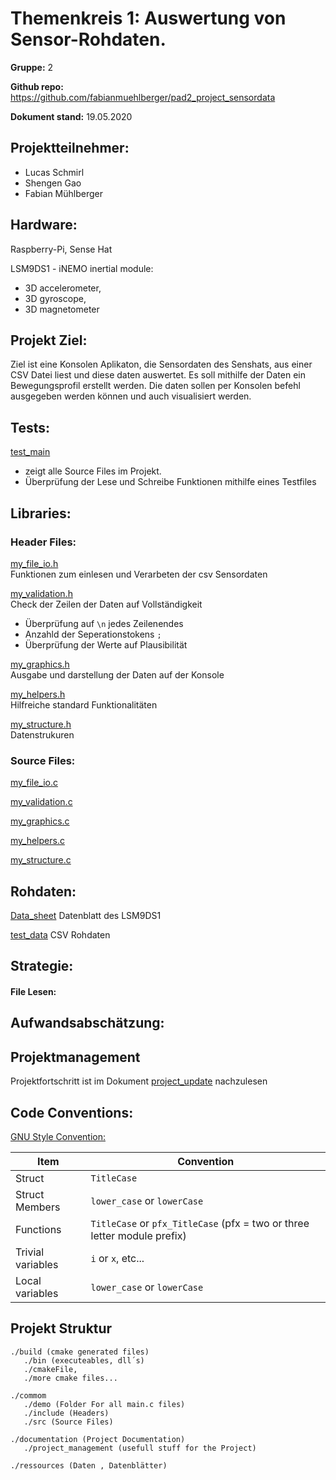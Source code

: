 # Themenkreis 1: Auswertung von Sensor-Rohdaten.

**Gruppe:** 2

**Github repo:** https://github.com/fabianmuehlberger/pad2_project_sensordata

**Dokument stand:** 19.05.2020

## Projektteilnehmer:

* Lucas Schmirl
* Shengen Gao
* Fabian Mühlberger

## Hardware:
Raspberry-Pi, Sense Hat

LSM9DS1 - iNEMO inertial module:
* 3D accelerometer,
* 3D gyroscope, 
* 3D magnetometer

## Projekt Ziel:
Ziel ist eine Konsolen Aplikaton, die Sensordaten des Senshats, aus einer CSV Datei liest und diese daten auswertet. Es soll mithilfe der Daten ein Bewegungsprofil erstellt werden. Die daten sollen per Konsolen befehl ausgegeben werden können und auch visualisiert werden. 

## Tests:

[test_main](../build/bin/test_main.exe)   
  * zeigt alle Source Files im Projekt. 
  * Überprüfung der Lese und Schreibe Funktionen mithilfe eines Testfiles

## Libraries:

### Header Files:

[my_file_io.h](../common/include/my_file_io.h)  
Funktionen zum einlesen und Verarbeten der csv Sensordaten  

[my_validation.h](../common/include/my_validation.h)  
Check der Zeilen der Daten auf Vollständigkeit
  * Überprüfung auf ```\n``` jedes Zeilenendes
  * Anzahld der Seperationstokens ```;``` 
  * Überprüfung der Werte auf Plausibilität

[my_graphics.h](../common/include/my_graphics.h)  
Ausgabe und darstellung der Daten auf der Konsole

[my_helpers.h](../common/include/my_graphics.h)  
Hilfreiche standard Funktionalitäten

[my_structure.h](../common/include/my_graphics.h)  
Datenstrukuren 

### Source Files:
[my_file_io.c](../common/src/my_file_io.c)

[my_validation.c](../common/src/my_validation.c)

[my_graphics.c](../common/src/my_graphics.c)

[my_helpers.c](../common/src/my_validation.c)

[my_structure.c](../common/src/my_validation.c)

## Rohdaten:
[Data_sheet](../ressources/datasheet_LSM9DS1.pdf) Datenblatt des LSM9DS1

[test_data](../ressources/Test_Data_20k_IMU-LSM9DS1.csv) CSV Rohdaten 

## Strategie:

#### File Lesen:

## Aufwandsabschätzung:




## Projektmanagement

Projektfortschritt ist im Dokument [project_update](../documentation/project_update.md) nachzulesen


## Code Conventions:

[GNU Style Convention:](https://developer.gnome.org/programming-guidelines/stable/c-coding-style.html.en)

Item | Convention | 
---------|----------
 Struct    |          ```TitleCase```
 Struct Members | ```lower_case``` or ```lowerCase```
 Functions | ```TitleCase``` or ```pfx_TitleCase``` (pfx = two or three letter module prefix)
 Trivial variables  | ```i``` or ```x```, etc...
 Local variables | ```lower_case``` or ```lowerCase```


## Projekt Struktur

 ```
./build (cmake generated files)
    ./bin (executeables, dll´s)
    ./cmakeFile,
    ./more cmake files...

./commom
    ./demo (Folder For all main.c files)
    ./include (Headers)
    ./src (Source Files)

./documentation (Project Documentation)
    ./project_management (usefull stuff for the Project)

./ressources (Daten , Datenblätter)

```

